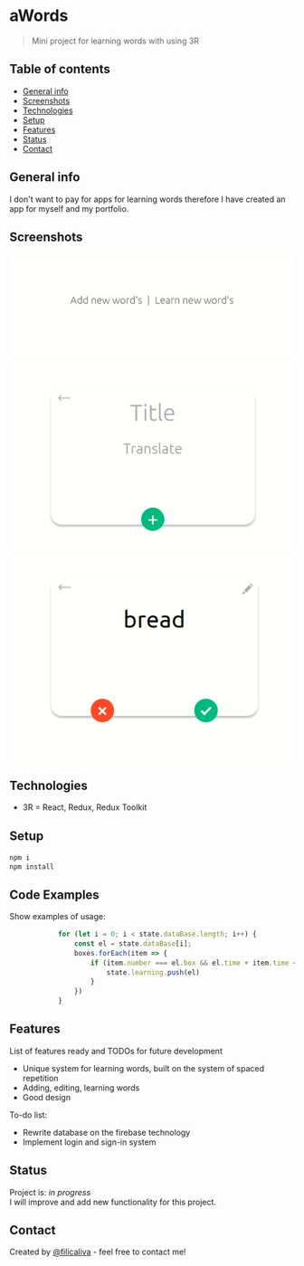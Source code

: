# aWords
> Mini project for learning words with using 3R

## Table of contents
* [General info](#general-info)
* [Screenshots](#screenshots)
* [Technologies](#technologies)
* [Setup](#setup)
* [Features](#features)
* [Status](#status)
* [Contact](#contact)

## General info
I don't want to pay for apps for learning words therefore I have created an app for myself and my portfolio.

## Screenshots
![Example screenshot](./img/screenshot.png)
![Example screenshot](./img/screenshot_02.png)  
![Example screenshot](./img/screenshot_03.png)

## Technologies
* 3R = React, Redux, Redux Toolkit

## Setup
```code
npm i
npm install
```

## Code Examples
Show examples of usage:
```js          
            for (let i = 0; i < state.dataBase.length; i++) {
                const el = state.dataBase[i];
                boxes.forEach(item => {
                    if (item.number === el.box && el.time + item.time <= Date.now()) {
                        state.learning.push(el)
                    }
                })
            }
```

## Features
List of features ready and TODOs for future development
* Unique system for learning words, built on the system of spaced repetition
* Adding, editing, learning words 
* Good design 

To-do list:
* Rewrite database on the firebase technology
* Implement login and sign-in system

## Status
Project is: _in progress_ <br/>
I will improve and add new functionality for this project.


## Contact
Created by [@filicaliva](https://www.linkedin.com/in/vfilimonchuk/) - feel free to contact me!
